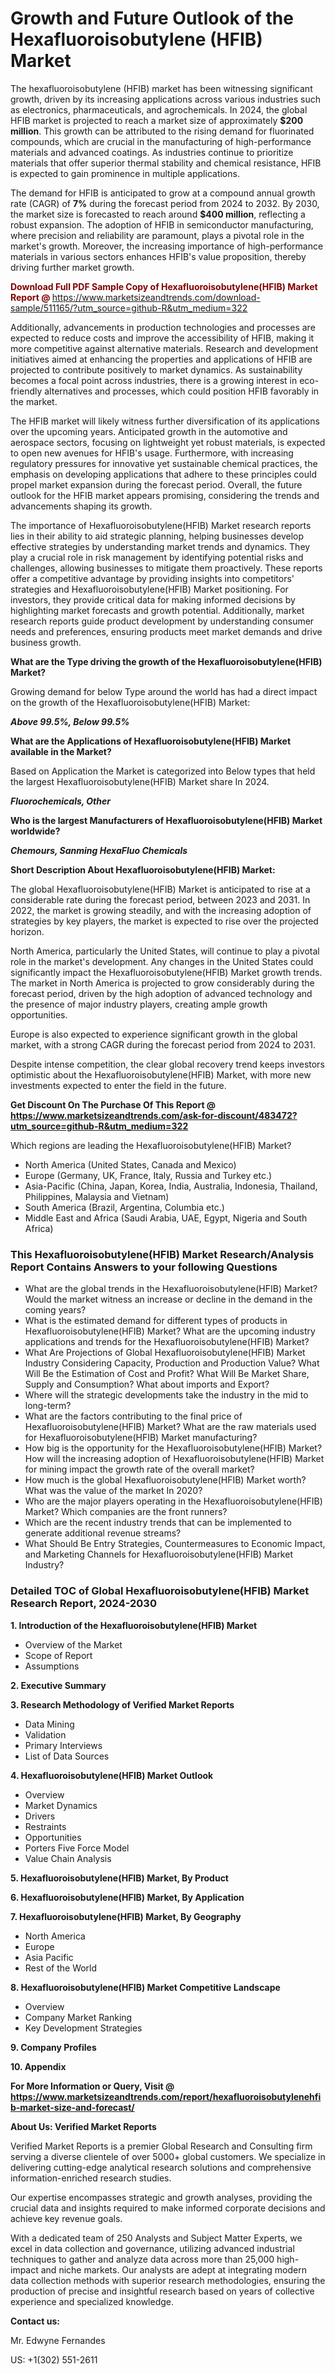 <h1>Growth and Future Outlook of the Hexafluoroisobutylene (HFIB) Market</h1>    <p>        The hexafluoroisobutylene (HFIB) market has been witnessing significant growth, driven by its increasing applications across various industries such as electronics, pharmaceuticals, and agrochemicals. In 2024, the global HFIB market is projected to reach a market size of approximately <strong>$200 million</strong>. This growth can be attributed to the rising demand for fluorinated compounds, which are crucial in the manufacturing of high-performance materials and advanced coatings. As industries continue to prioritize materials that offer superior thermal stability and chemical resistance, HFIB is expected to gain prominence in multiple applications.    </p>    <p>        The demand for HFIB is anticipated to grow at a compound annual growth rate (CAGR) of <strong>7%</strong> during the forecast period from 2024 to 2032. By 2030, the market size is forecasted to reach around <strong>$400 million</strong>, reflecting a robust expansion. The adoption of HFIB in semiconductor manufacturing, where precision and reliability are paramount, plays a pivotal role in the market's growth. Moreover, the increasing importance of high-performance materials in various sectors enhances HFIB's value proposition, thereby driving further market growth.    </p>    <p>         <p><strong><span style="color: #800000;">Download Full PDF Sample Copy of Hexafluoroisobutylene(HFIB) Market Report @</span>&nbsp;</strong><a href="https://www.marketsizeandtrends.com/download-sample/511165/?utm_source=github-R&amp;utm_medium=322">https://www.marketsizeandtrends.com/download-sample/511165/?utm_source=github-R&amp;utm_medium=322</a></p>    </p>    <p>        Additionally, advancements in production technologies and processes are expected to reduce costs and improve the accessibility of HFIB, making it more competitive against alternative materials. Research and development initiatives aimed at enhancing the properties and applications of HFIB are projected to contribute positively to market dynamics. As sustainability becomes a focal point across industries, there is a growing interest in eco-friendly alternatives and processes, which could position HFIB favorably in the market.    </p>    <p>        The HFIB market will likely witness further diversification of its applications over the upcoming years. Anticipated growth in the automotive and aerospace sectors, focusing on lightweight yet robust materials, is expected to open new avenues for HFIB's usage. Furthermore, with increasing regulatory pressures for innovative yet sustainable chemical practices, the emphasis on developing applications that adhere to these principles could propel market expansion during the forecast period. Overall, the future outlook for the HFIB market appears promising, considering the trends and advancements shaping its growth.    </p></p><p>The importance of&nbsp;Hexafluoroisobutylene(HFIB) Market research reports lies in their ability to aid strategic planning, helping businesses develop effective strategies by understanding market trends and dynamics. They play a crucial role in risk management by identifying potential risks and challenges, allowing businesses to mitigate them proactively. These reports offer a competitive advantage by providing insights into competitors' strategies and Hexafluoroisobutylene(HFIB) Market positioning. For investors, they provide critical data for making informed decisions by highlighting market forecasts and growth potential. Additionally, market research reports guide product development by understanding consumer needs and preferences, ensuring products meet market demands and drive business growth.</p><p><strong>What are the&nbsp;Type driving the growth of the Hexafluoroisobutylene(HFIB) Market?</strong></p><p id="" class="">Growing demand for below Type around the world has had a direct impact on the growth of the Hexafluoroisobutylene(HFIB) Market:</p><em><strong>Above 99.5%, Below 99.5%</strong></em></p><strong>What are the&nbsp;Applications&nbsp;of Hexafluoroisobutylene(HFIB) Market available in the Market?</strong></p><p id="" class="">Based on Application the Market is categorized into Below types that held the largest Hexafluoroisobutylene(HFIB) Market share In 2024.</p><em><strong>Fluorochemicals, Other</strong></em></p><strong>Who is the largest Manufacturers of Hexafluoroisobutylene(HFIB) Market worldwide?</strong></p><p><em><strong>Chemours, Sanming HexaFluo Chemicals</strong></em></p><p id="" class=""><strong>Short Description About Hexafluoroisobutylene(HFIB) Market:</strong></p><p>The global Hexafluoroisobutylene(HFIB) Market is anticipated to rise at a considerable rate during the forecast period, between 2023 and 2031. In 2022, the market is growing steadily, and with the increasing adoption of strategies by key players, the market is expected to rise over the projected horizon.</p><p>North America, particularly the United States, will continue to play a pivotal role in the market's development. Any changes in the United States could significantly impact the Hexafluoroisobutylene(HFIB) Market growth trends. The market in North America is projected to grow considerably during the forecast period, driven by the high adoption of advanced technology and the presence of major industry players, creating ample growth opportunities.</p><p>Europe is also expected to experience significant growth in the global market, with a strong CAGR during the forecast period from 2024 to 2031.</p><p>Despite intense competition, the clear global recovery trend keeps investors optimistic about the Hexafluoroisobutylene(HFIB) Market, with more new investments expected to enter the field in the future.</p><p id="" class=""><strong>Get Discount On The Purchase Of This Report @ <a href="https://www.marketsizeandtrends.com/ask-for-discount/483472?utm_source=github-R&utm_medium=322" target="_blank">https://www.marketsizeandtrends.com/ask-for-discount/483472?utm_source=github-R&utm_medium=322</a></strong></p>Which regions are leading the Hexafluoroisobutylene(HFIB) Market?</p><ul><li>North America (United States, Canada and Mexico)</li><li>Europe (Germany, UK, France, Italy, Russia and Turkey etc.)</li><li>Asia-Pacific (China, Japan, Korea, India, Australia, Indonesia, Thailand, Philippines, Malaysia and Vietnam)</li><li>South America (Brazil, Argentina, Columbia etc.)</li><li>Middle East and Africa (Saudi Arabia, UAE, Egypt, Nigeria and South Africa)</li></ul><h3 id="" class="">This Hexafluoroisobutylene(HFIB) Market Research/Analysis Report Contains Answers to your following Questions</h3><ul><li>What are the global trends in the Hexafluoroisobutylene(HFIB) Market? Would the market witness an increase or decline in the demand in the coming years?</li><li>What is the estimated demand for different types of products in Hexafluoroisobutylene(HFIB) Market? What are the upcoming industry applications and trends for the Hexafluoroisobutylene(HFIB) Market?</li><li>What Are Projections of Global Hexafluoroisobutylene(HFIB) Market Industry Considering Capacity, Production and Production Value? What Will Be the Estimation of Cost and Profit? What Will Be Market Share, Supply and Consumption? What about imports and Export?</li><li>Where will the strategic developments take the industry in the mid to long-term?</li><li>What are the factors contributing to the final price of Hexafluoroisobutylene(HFIB) Market? What are the raw materials used for Hexafluoroisobutylene(HFIB) Market manufacturing?</li><li>How big is the opportunity for the Hexafluoroisobutylene(HFIB) Market? How will the increasing adoption of Hexafluoroisobutylene(HFIB) Market for mining impact the growth rate of the overall market?</li><li>How much is the global Hexafluoroisobutylene(HFIB) Market worth? What was the value of the market In 2020?</li><li>Who are the major players operating in the Hexafluoroisobutylene(HFIB) Market? Which companies are the front runners?</li><li>Which are the recent industry trends that can be implemented to generate additional revenue streams?</li><li>What Should Be Entry Strategies, Countermeasures to Economic Impact, and Marketing Channels for Hexafluoroisobutylene(HFIB) Market Industry?</li></ul><h3 id="" class="">Detailed TOC of Global Hexafluoroisobutylene(HFIB) Market Research Report, 2024-2030</h3><p id="" class=""><strong>1. Introduction of the Hexafluoroisobutylene(HFIB) Market</strong></p><ul><li>Overview of the Market</li><li>Scope of Report</li><li>Assumptions</li></ul><p id="" class=""><strong>2. Executive Summary</strong></p><p id="" class=""><strong>3. Research Methodology of Verified Market Reports</strong></p><ul><li>Data Mining</li><li>Validation</li><li>Primary Interviews</li><li>List of Data Sources</li></ul><p id="" class=""><strong>4. Hexafluoroisobutylene(HFIB) Market Outlook</strong></p><ul><li>Overview</li><li>Market Dynamics</li><li>Drivers</li><li>Restraints</li><li>Opportunities</li><li>Porters Five Force Model</li><li>Value Chain Analysis</li></ul><p id="" class=""><strong>5. Hexafluoroisobutylene(HFIB) Market, By Product</strong></p><p id="" class=""><strong>6. Hexafluoroisobutylene(HFIB) Market, By Application</strong></p><p id="" class=""><strong>7. Hexafluoroisobutylene(HFIB) Market, By Geography</strong></p><ul><li>North America</li><li>Europe</li><li>Asia Pacific</li><li>Rest of the World</li></ul><p id="" class=""><strong>8. Hexafluoroisobutylene(HFIB) Market Competitive Landscape</strong></p><ul><li>Overview</li><li>Company Market Ranking</li><li>Key Development Strategies</li></ul><p id="" class=""><strong>9. Company Profiles</strong></p><p id="" class=""><strong>10. Appendix</strong></p><p id="" class=""><strong>For More Information or Query, Visit @ <a href="https://www.marketsizeandtrends.com/report/hexafluoroisobutylenehfib-market-size-and-forecast/" target="_blank">https://www.marketsizeandtrends.com/report/hexafluoroisobutylenehfib-market-size-and-forecast/</a></strong></p><p id="" class=""><strong>About Us: Verified Market Reports</strong></p><p id="" class="">Verified Market Reports is a premier Global Research and Consulting firm serving a diverse clientele of over 5000+ global customers. We specialize in delivering cutting-edge analytical research solutions and comprehensive information-enriched research studies.</p><p id="" class="">Our expertise encompasses strategic and growth analyses, providing the crucial data and insights required to make informed corporate decisions and achieve key revenue goals.</p><p id="" class="">With a dedicated team of 250 Analysts and Subject Matter Experts, we excel in data collection and governance, utilizing advanced industrial techniques to gather and analyze data across more than 25,000 high-impact and niche markets. Our analysts are adept at integrating modern data collection methods with superior research methodologies, ensuring the production of precise and insightful research based on years of collective experience and specialized knowledge.</p><p id="" class=""><strong>Contact us:</strong></p><p id="" class="">Mr. Edwyne Fernandes</p><p id="" class="">US: +1(302) 551-2611</p>